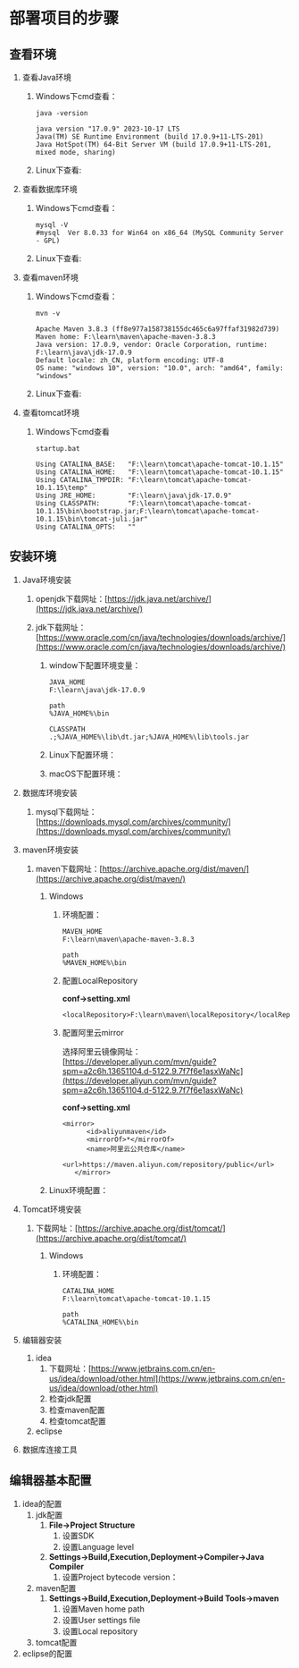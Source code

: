 # 部署项目的步骤

## 查看环境

1. 查看Java环境

   1. Windows下cmd查看：

      ```shell
      java -version
      ```

      ```shell
      java version "17.0.9" 2023-10-17 LTS
      Java(TM) SE Runtime Environment (build 17.0.9+11-LTS-201)
      Java HotSpot(TM) 64-Bit Server VM (build 17.0.9+11-LTS-201, mixed mode, sharing)
      ```

   2. Linux下查看:

2. 查看数据库环境

   1. Windows下cmd查看：

      ```shell
      mysql -V
      #mysql  Ver 8.0.33 for Win64 on x86_64 (MySQL Community Server - GPL)
      ```

   2. Linux下查看:

3. 查看maven环境

   1. Windows下cmd查看：

      ```shell
      mvn -v
      ```

      ```shell
      Apache Maven 3.8.3 (ff8e977a158738155dc465c6a97ffaf31982d739)
      Maven home: F:\learn\maven\apache-maven-3.8.3
      Java version: 17.0.9, vendor: Oracle Corporation, runtime: F:\learn\java\jdk-17.0.9
      Default locale: zh_CN, platform encoding: UTF-8
      OS name: "windows 10", version: "10.0", arch: "amd64", family: "windows"
      ```

   2. Linux下查看:

4. 查看tomcat环境

   1. Windows下cmd查看

      ```shell
      startup.bat
      ```

      ```shell
      Using CATALINA_BASE:   "F:\learn\tomcat\apache-tomcat-10.1.15"
      Using CATALINA_HOME:   "F:\learn\tomcat\apache-tomcat-10.1.15"
      Using CATALINA_TMPDIR: "F:\learn\tomcat\apache-tomcat-10.1.15\temp"
      Using JRE_HOME:        "F:\learn\java\jdk-17.0.9"
      Using CLASSPATH:       "F:\learn\tomcat\apache-tomcat-10.1.15\bin\bootstrap.jar;F:\learn\tomcat\apache-tomcat-10.1.15\bin\tomcat-juli.jar"
      Using CATALINA_OPTS:   ""
      ```


## 安装环境

1. Java环境安装

   1. openjdk下载网址：[https://jdk.java.net/archive/](https://jdk.java.net/archive/)

   2. jdk下载网址：[https://www.oracle.com/cn/java/technologies/downloads/archive/](https://www.oracle.com/cn/java/technologies/downloads/archive/)

      1. window下配置环境变量：

         ```shell
         JAVA_HOME
         F:\learn\java\jdk-17.0.9
         ```

         ```shell
         path
         %JAVA_HOME%\bin
         ```

         ```shell
         CLASSPATH
         .;%JAVA_HOME%\lib\dt.jar;%JAVA_HOME%\lib\tools.jar
         ```

      2. Linux下配置环境：

      3. macOS下配置环境：

2. 数据库环境安装

   1. mysql下载网址：[https://downloads.mysql.com/archives/community/](https://downloads.mysql.com/archives/community/)

3. maven环境安装

   1. maven下载网址：[https://archive.apache.org/dist/maven/](https://archive.apache.org/dist/maven/)

      1. Windows

         1. 环境配置：

            ```shell
            MAVEN_HOME
            F:\learn\maven\apache-maven-3.8.3
            ```

            ```shell
            path
            %MAVEN_HOME%\bin
            ```

         1. 配置LocalRepository

            **conf->setting.xml**

            ```maven
            <localRepository>F:\learn\maven\localRepository</localRepository>
            ```

         1. 配置阿里云mirror

            选择阿里云镜像网址：[https://developer.aliyun.com/mvn/guide?spm=a2c6h.13651104.d-5122.9.7f7f6e1asxWaNc](https://developer.aliyun.com/mvn/guide?spm=a2c6h.13651104.d-5122.9.7f7f6e1asxWaNc)

            **conf->setting.xml**

            ```maven
            <mirror>
                  <id>aliyunmaven</id>
                  <mirrorOf>*</mirrorOf>
                  <name>阿里云公共仓库</name>
                  <url>https://maven.aliyun.com/repository/public</url>
               </mirror>
            ```

      2. Linux环境配置：

4. Tomcat环境安装

   1. 下载网址：[https://archive.apache.org/dist/tomcat/](https://archive.apache.org/dist/tomcat/)

      1. Windows

         1. 环境配置：

            ```tomcat
            CATALINA_HOME
            F:\learn\tomcat\apache-tomcat-10.1.15
            ```

            ```tomcat
            path
            %CATALINA_HOME%\bin
            ```

5. 编辑器安装

   1. idea
      1. 下载网址：[https://www.jetbrains.com.cn/en-us/idea/download/other.html](https://www.jetbrains.com.cn/en-us/idea/download/other.html)
      1. 检查jdk配置
      1. 检查maven配置
      1. 检查tomcat配置
   2. eclipse

6. 数据库连接工具

## 编辑器基本配置

1. idea的配置
   1. jdk配置
      1. **File->Project Structure**
         1. 设置SDK
         2. 设置Language level
      2. **Settings->Build,Execution,Deployment->Compiler->Java Compiler**
         1. 设置Project bytecode version：
   2. maven配置
      1. **Settings->Build,Execution,Deployment->Build Tools->maven**
         1. 设置Maven home path
         2. 设置User settings file
         3. 设置Local repository
   3. tomcat配置
2. eclipse的配置
